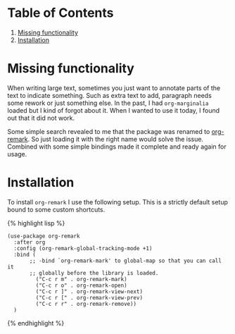 
# Table of Contents

1.  [Missing functionality](#orgbc3635a)
2.  [Installation](#org2bca146)



<a id="orgbc3635a"></a>

# Missing functionality

When writing large text, sometimes you just want to annotate parts of the text to indicate something. Such as extra text to add, paragraph needs some rework or just something else. In the past, I had `org-marginalia` loaded but I kind of forgot about it. When I wanted to use it today, I found out that it did not work.

Some simple search revealed to me that the package was renamed to [org-remark](https://github.com/nobiot/org-remark). So just loading it with the right name would solve the issue. Combined with some simple bindings made it complete and ready again for usage.


<a id="org2bca146"></a>

# Installation

To install `org-remark` I use the following setup. This is a strictly default setup bound to some custom shortcuts.

{% highlight lisp %}

    (use-package org-remark
      :after org
      :config (org-remark-global-tracking-mode +1)
      :bind (
           ;; -bind `org-remark-mark' to global-map so that you can call it
           ;; globally before the library is loaded.
             ("C-c r m" . org-remark-mark)
             ("C-c r o" . org-remark-open)
             ("C-c r ]" . org-remark-view-next)
             ("C-c r [" . org-remark-view-prev)
             ("C-c r r" . org-remark-remove))
      )

{% endhighlight %}
